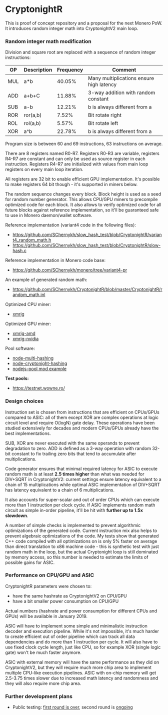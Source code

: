 # CryptonightR 

This is proof of concept repository and a proposal for the next Monero PoW. It introduces random integer math into CryptonightV2 main loop.

### Random integer math modification

Division and square root are replaced with a sequence of random integer instructions:

OP|Description|Frequency|Comment
--|-----------|---------|-------
MUL|a\*b|40.05%|Many multiplications ensure high latency
ADD|a+b+C|11.88%|3-way addition with random constant
SUB|a-b|12.21%|b is always different from a
ROR|ror(a,b)|7.52%|Bit rotate right
ROL|rol(a,b)|5.57%|Bit rotate left
XOR|a^b|22.78%|b is always different from a

Program size is between 60 and 69 instructions, 63 instructions on average.

There are 8 registers named R0-R7. Registers R0-R3 are variable, registers R4-R7 are constant and can only be used as source register in each instruction. Registers R4-R7 are initialized with values from main loop registers on every main loop iteration.

All registers are 32 bit to enable efficient GPU implementation. It's possible to make registers 64 bit though - it's supported in miners below.

The random sequence changes every block. Block height is used as a seed for random number generator. This allows CPU/GPU miners to precompile optimized code for each block. It also allows to verify optimized code for all future blocks against reference implementation, so it'll be guaranteed safe to use in Monero daemon/wallet software.

Reference implementation (variant4 code in the following files):
- https://github.com/SChernykh/slow_hash_test/blob/CryptonightR/variant4_random_math.h
- https://github.com/SChernykh/slow_hash_test/blob/CryptonightR/slow-hash.c

Reference implementation in Monero code base:
- https://github.com/SChernykh/monero/tree/variant4-pr

An example of generated random math:
- https://github.com/SChernykh/CryptonightR/blob/master/CryptonightR/random_math.inl

Optimized CPU miner:
- [xmrig](https://github.com/SChernykh/xmrig/tree/CryptonightR)

Optimized GPU miner:
- [xmrig-amd](https://github.com/SChernykh/xmrig-amd/tree/CryptonightR)
- [xmrig-nvidia](https://github.com/SChernykh/xmrig-nvidia/tree/CryptonightR)

Pool software:
- [node-multi-hashing](https://github.com/SChernykh/node-multi-hashing)
- [node-cryptonight-hashing](https://github.com/SChernykh/node-cryptonight-hashing/tree/CryptonightR)
- [nodejs-pool mod example](https://github.com/wowario/nodejs-pool/commit/3b3838a8703d43932cc85897ab2b77a78012be41)

**Test pools:**
- https://testnet.wowne.ro/

### Design choices

Instruction set is chosen from instructions that are efficient on CPUs/GPUs compared to ASIC: all of them except XOR are complex operations at logic circuit level and require O(logN) gate delay. These operations have been studied extensively for decades and modern CPUs/GPUs already have the best implementations.

SUB, XOR are never executed with the same operands to prevent degradation to zero. ADD is defined as a 3-way operation with random 32-bit constant to fix trailing zero bits that tend to accumulate after multiplications.

Code generator ensures that minimal required latency for ASIC to execute random math is at least **2.5 times higher** than what was needed for DIV+SQRT in CryptonightV2: current settings ensure latency equivalent to a chain of 15 multiplications while optimal ASIC implementation of DIV+SQRT has latency equivalent to a chain of 6 multiplications.

It also accounts for super-scalar and out of order CPUs which can execute more than 1 instruction per clock cycle. If ASIC implements random math circuit as simple in-order pipeline, it'll be hit with **further up to 1.5x slowdown**.

A number of simple checks is implemented to prevent algorithmic optimizations of the generated code. Current instruction mix also helps to prevent algebraic optimizations of the code. My tests show that generated C++ code compiled with all optimizations on is only 5% faster on average than direct translation to x86 machine code - this is synthetic test with just random math in the loop, but the actual Cryptonight loop is still dominated by memory access, so this number is needed to estimate the limits of possible gains for ASIC.

### Performance on CPU/GPU and ASIC

CryptonightR parameters were chosen to:
- have the same hashrate as CryptonightV2 on CPU/GPU
- have a bit smaller power consumption on CPU/GPU

Actual numbers (hashrate and power consumption for different CPUs and GPUs) will be available in January 2019.

ASIC will have to implement some simple and minimalistic instruction decoder and execution pipeline. While it's not impossible, it's much harder to create efficient out of order pipeline which can track all data dependencies and do more than 1 instruction per cycle. It will also have to use fixed clock cycle length, just like CPU, so for example XOR (single logic gate) won't be much faster anymore.

ASIC with external memory will have the same performance as they did on CryptonightV2, but they will require much more chip area to implement multiple CPU-like execution pipelines.
ASIC with on-chip memory will get 2.5-3.75 times slower due to increased math latency and randomness and they will also require more chip area.

### Further development plans

- Public testing: [first round is over](https://github.com/SChernykh/CryptonightR/issues/2#issuecomment-453193397), second round is [ongoing](https://github.com/SChernykh/CryptonightR/issues/5)
